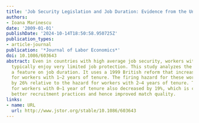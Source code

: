 ```yaml
---
title: 'Job Security Legislation and Job Duration: Evidence from the United Kingdom'
authors:
- Ioana Marinescu
date: '2009-01-01'
publishDate: '2024-10-14T18:50:58.950725Z'
publication_types:
- article-journal
publication: '*Journal of Labor Economics*'
doi: 10.1086/603643
abstract: Even in countries with high average job security, workers with low tenure
  typically enjoy very limited job protection. This study analyzes the impact of such
  a feature on job duration. It uses a 1999 British reform that increased job security
  for workers with 1–2 years of tenure. The firing hazard for these workers decreased
  by 26% relative to the hazard for workers with 2–4 years of tenure. The firing hazard
  for workers with 0–1 year of tenure also decreased by 19%, which is consistent with
  better recruitment practices and hence improved match quality.
links:
- name: URL
  url: http://www.jstor.org/stable/10.1086/603643
---
```

